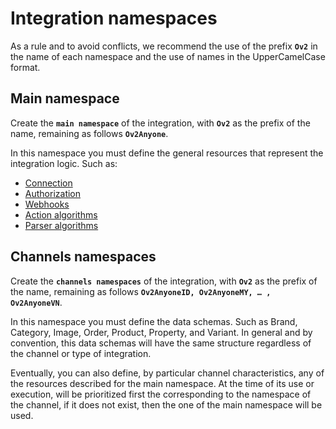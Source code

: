 # Integration namespaces

As a rule and to avoid conflicts, we recommend the use of the prefix **`Ov2`** in the name of each namespace and the use of 
names in the UpperCamelCase format.

## Main namespace

Create the **`main namespace`** of the integration, with **`Ov2`** as the prefix of the name, remaining as follows **`Ov2Anyone`**.

In this namespace you must define the general resources that represent the integration logic. Such as: 

* [Connection](connection) 
* [Authorization](authorization) 
* [Webhooks](webhooks) 
* [Action algorithms](action-algorithms/overview) 
* [Parser algorithms](patser-algorithms/overview) 

## Channels namespaces

Create the **`channels namespaces`** of the integration, with **`Ov2`** as the prefix of the name, remaining as follows 
**`Ov2AnyoneID, Ov2AnyoneMY, … , Ov2AnyoneVN`**.

In this namespace you must define the data schemas. Such as Brand, Category, Image, Order, Product, Property, and Variant. 
In general and by convention, this data schemas will have the same structure regardless of the channel or type of integration.

Eventually, you can also define, by particular channel characteristics, any of the resources described for the main namespace. 
At the time of its use or execution, will be prioritized first the corresponding to the namespace of the channel, 
if it does not exist, then the one of the main namespace will be used.